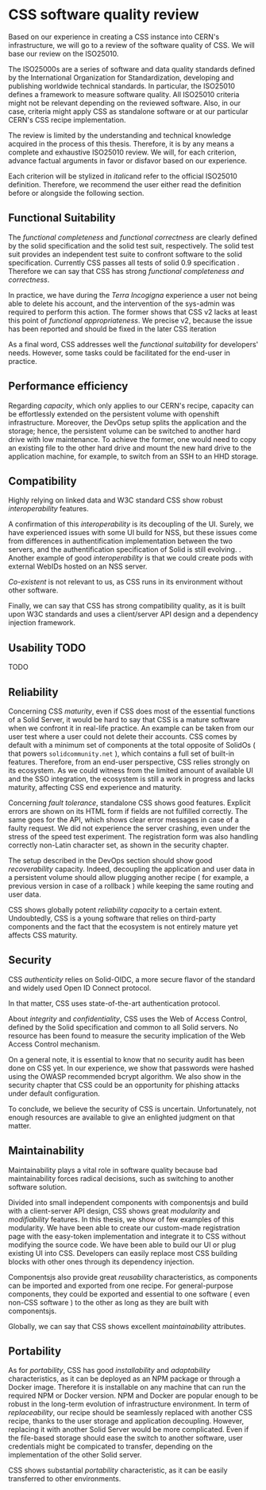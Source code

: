 <!--
 - TODO ADD Illustration ( see assests in report folder )
 -  - review different models of soft quality review
 - a few critera from iso25010 taken
 - added community critera since open source project
 3 level of complexity :
  - standalone CSS
  - CSS ecosystem
  - CERN's recipe
-->


# CSS software quality review

Based on our experience in creating a CSS instance into CERN's infrastructure, we will go to a review of the software quality of CSS. We will base our review on the ISO25010.

The ISO25000s are a series of software and data quality standards defined by the International Organization for Standardization, developing and publishing worldwide technical standards. In particular, the ISO25010 defines a framework to measure software quality. All ISO25010 criteria might not be relevant depending on the reviewed software. Also, in our case, criteria might apply CSS as standalone software or at our particular CERN's CSS recipe implementation.

The review is limited by the understanding and technical knowledge acquired in the process of this thesis. Therefore, it is by any means a complete and exhaustive ISO25010 review. We will, for each criterion, advance factual arguments in favor or disfavor based on our experience. 

Each criterion will be stylized in *italic*and refer to the official ISO25010 definition. Therefore, we recommend the user either read the definition before or alongside the following section.

## Functional Suitability


The *functional completeness* and *functional correctness* are clearly defined by the solid specification and the solid test suit, respectively. The solid test suit provides an independent test suite to confront software to the solid specification. Currently CSS passes all tests of solid 0.9 specification <!-- TODO REF -->. Therefore we can say that CSS has strong  *functional completeness and correctness*. 

<!-- Only concern CSS as a standalone server, need redo test for specific implementation of CERN  -->

In practice, we have during the *Terra Incogigna* experience a user not being able to delete his account, and the intervention of the sys-admin was required to perform this action. The former shows that CSS v2 lacks at least this point of *functional appropriateness*. We precise v2, because the issue has been reported and should be fixed in the later CSS iteration <!-- TODO REF -->

<!-- TODO NEED to split we instance and CSS standalone -->

<!-- Conserning CSS3 see https://github.com/CommunitySolidServer/CommunitySolidServer/discussions/1234 -->

<!-- https://github.com/solid/test-suite
 -->
<!-- TODO: Even if CSS has a very minimaliste UI, has it encorage the decoupling of the UI, we would expect account deletion form this minimal UI. -->

As a final word, CSS addresses well the *functional suitability* for developers' needs. However, some tasks could be facilitated for the end-user in practice.

## Performance efficiency
<!-- 
CSS time behaviour show decent result as shown in section TODO ram_vs_disc.:

compared to solidcommunity.net
compared to raw express

build: link github issue
 - memory
 - storage
run:
 - memory storage

    -> TODO run stress test, response time, ressource utilisation
    -> try to make it crash
    -> no benchmark available TODO: REF RUBENS
 -->

Regarding *capacity*, which only applies to our CERN's recipe, capacity can be effortlessly extended on the persistent volume with openshift infrastructure. Moreover, the DevOps setup splits the application and the storage; hence, the persistent volume can be switched to another hard drive with low maintenance. To achieve the former, one would need to copy an existing file to the other hard drive and mount the new hard drive to the application machine, for example, to switch from an SSH  to an HHD storage.

<!-- TODO: install test Performance -->

## Compatibility

Highly relying on linked data and W3C standard CSS show robust *interoperability* features.
<!-- TODO also API -->
A confirmation of this *interoperability* is its decoupling of the UI. Surely, we have experienced issues with some UI build for NSS, but these issues come from differences in authentification implementation between the two servers, and the authentification specification of Solid is still evolving.  <!-- Solid is still in an experimental phase and not widely used for production, therefore backward compatibility might not be importante.  [ TODO REF RUBEN ] -->. Another example of good *interoperability* is that we could create pods with external WebIDs hosted on an NSS server. <!-- [ TODO easytoken] -->



*Co-existent* is not relevant to us, as CSS runs in its environment without other software.

Finally, we can say that CSS has strong compatibility quality, as it is built upon W3C standards and uses a client/server API design and a dependency injection framework.

## Usability TODO

TODO

<!-- 
### for users: would require advance UI tests
Terra Incogigna

 - Appropriateness recognizability
   -> user test: can I delete file from penny?
 - Learnability
   -> user test: user able to performe task without help?
 - Operability
   -> Depends on the UI,to hard to mesur
 - User error protection. Degree to which a system protects users against making errors.
   -> allow user to do everything with their data: can be dangerous
   -> no mechanisme to prevent user from deleting sensitive data, except "typing the name of the file"
   -> no protection against wrong authorisation
 
 - User interface aesthetics
   - need user test
 - Accessibility
   - find w3c accessibility test?

### for developsers

 - Learnability
   - poor doc for CSS
   - doc WIP for components.js
   - components.js important part of learning
   - good doc on linked data, jsonld and other requirement
   -> user test: user able to performe task without help?
 -->

## Reliability

Concerning CSS *maturity*, even if CSS does most of the essential functions of a Solid Server, it would be hard to say that CSS is a mature software when we confront it in real-life practice. An example can be taken from our user test where a user could not delete their accounts. CSS comes by default with a minimum set of components at the total opposite of SolidOs ( that powers `solidcommunity.net` ), which contains a full set of built-in features. Therefore, from an end-user perspective, CSS relies strongly on its ecosystem. As we could witness from the limited amount of available UI and the SSO integration, the ecosystem is still a work in progress and lacks maturity, affecting CSS end experience and maturity. <!--On the bright side, with the growing enthusiasm  [TODO REF MAria slide] around solid, time seems to be the only factor ... solving previouslly stated issue. TODO REWRITE . Can blame CSS youth for that, should be -->

<!-- - Availability
    - TODO test availabilty on CERN's CSS ( bot )
    - TODO add screenshots
 -->
Concerning *fault tolerance*, standalone CSS shows good features. Explicit errors are shown on its HTML form if fields are not fulfilled correctly. The same goes for the API, which shows clear error messages in case of a faulty request. We did not experience the server crashing, even under the stress of the speed test experiment. <!-- TODO should be further stress test , might be done by solid lab ( add ref ) --> The registration form was also handling correctly non-Latin character set, as shown in the security chapter<!-- [TODO security chapter] -->.

The setup described in the DevOps <!-- [TODO devops] --> section should show good *recoverability* capacity. Indeed, decoupling the application and user data in a persistent volume should allow plugging another recipe ( for example, a previous version in case of a rollback ) while keeping the same routing and user data. 

CSS shows globally potent *reliability capacity* to a certain extent. Undoubtedly, CSS is a young software that relies on third-party components and the fact that the ecosystem is not entirely mature yet affects CSS maturity.


## Security

CSS *authenticity* relies on Solid-OIDC, a more secure flavor of the standard and widely used Open ID Connect protocol.
<!--  TODO CSS benefice from OIDC experience and popularity [https://trends.builtwith.com/widgets/Keycloak][https://trends.builtwith.com/docinfo/OpenID] -->
In that matter, CSS uses state-of-the-art authentication protocol.
<!-- TODO compare to NSS -->

About *integrity* and *confidentiality*, CSS uses the Web of Access Control, defined by the Solid specification and common to all Solid servers. <!-- TODO Therefore cannot demarquer from other apps
 --> No resource has been found to measure the security implication of the Web Access Control mechanism.
 
<!-- Accountability minmal Logs are kept by CSS 
 -->

On a general note, it is essential to know that no security audit has been done on CSS yet. In our experience, we show that passwords were hashed using the OWASP recommended bcrypt algorithm. We also show in the security chapter<!-- [TODO security chapter] --> that CSS could be an opportunity for phishing attacks under default configuration. 

<!-- bcrypt password -->

<!-- 
TODO brute force registration, login 
 -->
 To conclude, we believe the security of CSS is uncertain. Unfortunately, not enough resources are available to give an enlighted judgment on that matter.

## Maintainability

Maintainability plays a vital role in software quality because bad maintainability forces radical decisions, such as switching to another software solution.

Divided into small independent components with componentsjs and build with a client-server API design, CSS shows great *modularity* and *modifiability* features. 
In this thesis, we show of few examples of this modularity. We have been able to create our custom-made registration page with the easy-token implementation and integrate it to CSS without modifying the source code. We have been able to build our UI or plug existing UI into CSS. Developers can easily replace most CSS building blocks with other ones through its dependency injection.


Componentsjs also provide great *reusability* characteristics, as components can be imported and exported from one recipe. For general-purpose components, they could be exported and essential to one software ( even non-CSS software ) to the other as long as they are built with componentsjs.


<!--   -> Testability hard to test compatibility with other component ( UI for eg. ) highly configurable software => one test would require to be test on every configuration combination.
 -->
<!-- TODO testability and Analysability
 -->

 Globally, we can say that CSS shows excellent *maintainability* attributes.

## Portability

As for *portability*, CSS has good *installability* and *adaptability* characteristics, as it can be deployed as an NPM package or through a Docker image. Therefore it is installable on any machine that can run the required NPM or Docker version. NPM and Docker are popular enough to be robust in the long-term evolution of infrastructure environment. In term of *replaceability*, our recipe should be seamlessly replaced with another CSS recipe, thanks to the user storage and application decoupling. However, replacing it with another Solid Server would be more complicated. Even if the file-based storage should ease the switch to another software, user credentials might be compicated to transfer, depending on the implementation of the other Solid server.
<!--  -> Replaceability:
   -> user: with IDP POd based on standard, easy to switch to another Solid server.
   ->
 -->

CSS shows substantial *portability* characteristic, as it can be easily transferred to other environments.




[^iso25000.com]: https://iso25000.com/index.php/en/iso-25000-standards/iso-25010

